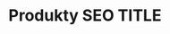 ---
layout: products
page_name: Produkty
title: Produkty  SEO TITLE
description:  Produkty  SEO META
h1: Produkty
intro: intro
seo_section:
    title: SEO section title
    content: SEO section content
published: false
---